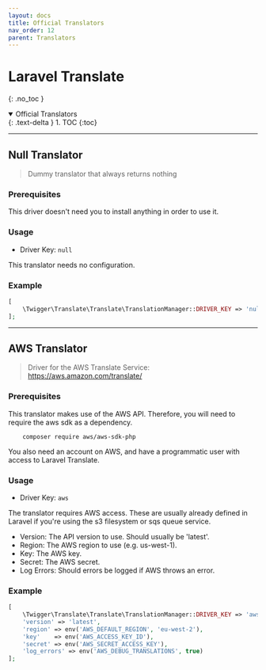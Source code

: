 ```yaml
---
layout: docs
title: Official Translators
nav_order: 12
parent: Translators
---
```


# Laravel Translate
{: .no_toc }

<details open markdown="block">
  <summary>
    Official Translators
  </summary>
  {: .text-delta }
1. TOC
{:toc}
</details>

---

## Null Translator
> Dummy translator that always returns nothing

### Prerequisites
This driver doesn't need you to install anything in order to use it.

### Usage
- Driver Key: ```null```

This translator needs no configuration.

### Example

```php
[
    \Twigger\Translate\Translate\TranslationManager::DRIVER_KEY => 'null'
];
```

---

## AWS Translator

> Driver for the AWS Translate Service: https://aws.amazon.com/translate/

### Prerequisites
This translator makes use of the AWS API. Therefore, you will need to require the aws sdk as a dependency.

```console
    composer require aws/aws-sdk-php
```

You also need an account on AWS, and have a programmatic user with access to Laravel Translate.

### Usage
- Driver Key: ```aws```

The translator requires AWS access. These are usually already defined in Laravel if you're using the s3 filesystem or sqs queue service.

- Version: The API version to use. Should usually be 'latest'.
- Region: The AWS region to use (e.g. us-west-1).
- Key: The AWS key.
- Secret: The AWS secret.
- Log Errors: Should errors be logged if AWS throws an error.
            
### Example

```php
[
    \Twigger\Translate\Translate\TranslationManager::DRIVER_KEY => 'aws',
    'version' => 'latest',
    'region' => env('AWS_DEFAULT_REGION', 'eu-west-2'),
    'key'    => env('AWS_ACCESS_KEY_ID'),
    'secret' => env('AWS_SECRET_ACCESS_KEY'),
    'log_errors' => env('AWS_DEBUG_TRANSLATIONS', true)
];
```

